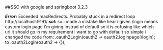 ##SSO with google and springboot 3.2.3 

***Error:***
Exceeded maxRedirects. Probably stuck in a redirect loop http://localhost:9191/
***sol:***
so i made a mistake like hear i given /login means custom login page i'm giving instrad of default so it is cofusing like which url it should go in my requirement i want to go with default so simple i changed the code from:
.oauth2Login(oauth2 -> oauth2.loginpage(/login);
		to
.oauth2Login(oauth2 -> {});
